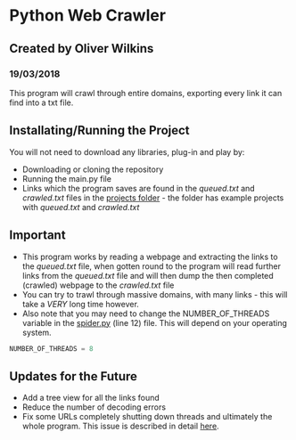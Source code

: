 # Python Web Crawler
## Created by Oliver Wilkins
### 19/03/2018

This program will crawl through entire domains, exporting every link it can find into a txt file.

## Installating/Running the Project

You will not need to download any libraries, plug-in and play by: 
* Downloading or cloning the repository
* Running the main.py file
* Links which the program saves are found in the *queued.txt* and *crawled.txt* files in the [projects folder](https://github.com/HomelessSandwich/Web-Crawler/tree/master/projects) - the folder has example projects with *queued.txt* and *crawled.txt* 

## Important

* This program works by reading a webpage and extracting the links to the *queued.txt* file, when gotten round to the program will read further links from the *queued.txt* file and will then dump the then completed (crawled) webpage to the *crawled.txt* file
* You can try to trawl through massive domains, with many links - this will take a *VERY* long time however. 
* Also note that you may need to change the NUMBER_OF_THREADS variable in the [spider.py](https://github.com/HomelessSandwich/Web-Crawler/blob/master/main.py) (line 12) file. This will depend on your operating system.
```python
NUMBER_OF_THREADS = 8
```

## Updates for the Future
* Add a tree view for all the links found
* Reduce the number of decoding errors
* Fix some URLs completely shutting down threads and ultimately the whole program. This issue is described in detail [here](https://github.com/HomelessSandwich/Web-Crawler/issues/1).
